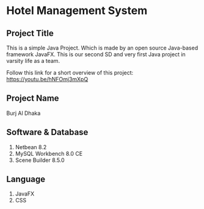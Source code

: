 # Hotel Management System

## Project Title
This is a simple Java Project. Which is made by an open source Java-based framework JavaFX. This is our second SD and very first Java project in varsity life as a team.

Follow this link for a short overview of this project: https://youtu.be/hNFOmj3mXpQ
## Project Name
Burj Al Dhaka

## Software & Database
1. Netbean 8.2
2. MySQL Workbench 8.0 CE
3. Scene Builder 8.5.0

## Language
1. JavaFX
2. CSS
